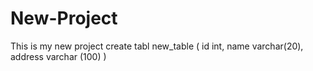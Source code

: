 # New-Project
This is my new  project
create tabl new_table
(
id int,
name varchar(20),
address varchar (100)
)
